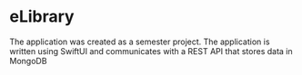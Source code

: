 eLibrary
======================

The application was created as a semester project. The application is written using SwiftUI and communicates with a REST API that stores data in MongoDB
